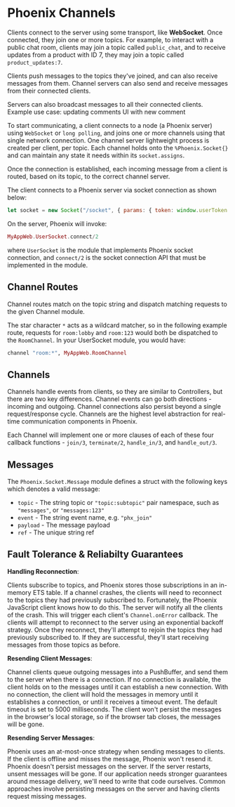 # Phoenix Channels

Clients connect to the server using some transport, like **WebSocket**.
Once connected, they join one or more topics. For example, to interact with a public chat room, clients may join a topic called `public_chat`,
and to receive updates from a product with ID 7, they may join a topic
called `product_updates:7`.

Clients push messages to the topics they've joined, and can also receive messages from them. Channel servers can also send and receive messages from their connected clients.

Servers can also broadcast messages to all their connected clients. Example use case: updating comments UI with new comment

To start communicating, a client connects to a node (a Phoenix server) using `WebSocket` or `long polling`, and joins one or more channels using
that single network connection. One channel server lightweight process is created per client, per topic. Each channel holds onto the `%Phoenix.Socket{}` and can maintain any state it needs within its `socket.assigns`.

Once the connection is established, each incoming message from a client is routed, based on its topic, to the correct channel server.

The client connects to a Phoenix server via socket connection as shown below:

```js
let socket = new Socket("/socket", { params: { token: window.userToken } });
```

On the server, Phoenix will invoke:

```elixir
MyAppWeb.UserSocket.connect/2
```

where `UserSocket` is the module that implements Phoenix socket connection, and `connect/2` is the socket connection API that must be implemented in the module.

## Channel Routes

Channel routes match on the topic string and dispatch matching requests to the given Channel module.

The star character `*` acts as a wildcard matcher, so in the following example route, requests for `room:lobby` and `room:123` would both be dispatched to the `RoomChannel`. In your UserSocket module, you would have:

```elixir
channel "room:*", MyAppWeb.RoomChannel
```

## Channels

Channels handle events from clients, so they are similar to Controllers, but there are two key differences. Channel events can go both directions - incoming and outgoing. Channel connections also persist beyond a single request/response cycle. Channels are the highest level abstraction for real-time communication components in Phoenix.

Each Channel will implement one or more clauses of each of these four callback functions - `join/3`, `terminate/2`, `handle_in/3`, and `handle_out/3`.

## Messages

The `Phoenix.Socket.Message` module defines a struct with the following keys which denotes a valid message:

- `topic` - The string topic or `"topic:subtopic"` pair namespace, such as `"messages"`, or `"messages:123"`
- `event` - The string event name, e.g. `"phx_join"`
- `payload` - The message payload
- `ref` - The unique string ref

## Fault Tolerance & Reliabilty Guarantees

**Handling Reconnection**:

Clients subscribe to topics, and Phoenix stores those subscriptions in an in-memory ETS table. If a channel crashes, the clients will need to reconnect to the topics they had previously subscribed to. Fortunately, the Phoenix JavaScript client knows how to do this. The server will notify all the clients of the crash. This will trigger each client's `Channel.onError` callback. The clients will attempt to reconnect to the server using an exponential backoff strategy. Once they reconnect, they'll attempt to rejoin the topics they had previously subscribed to. If they are successful, they'll start receiving messages from those topics as before.

**Resending Client Messages**:

Channel clients queue outgoing messages into a PushBuffer, and send them to the server when there is a connection. If no connection is available, the client holds on to the messages until it can establish a new connection. With no connection, the client will hold the messages in memory until it establishes a connection, or until it receives a timeout event. The default timeout is set to 5000 milliseconds. The client won't persist the messages in the browser's local storage, so if the browser tab closes, the messages will be gone.

**Resending Server Messages**:

Phoenix uses an at-most-once strategy when sending messages to clients. If the client is offline and misses the message, Phoenix won't resend it. Phoenix doesn't persist messages on the server. If the server restarts, unsent messages will be gone. If our application needs stronger guarantees around message delivery, we'll need to write that code ourselves. Common approaches involve persisting messages on the server and having clients request missing messages.
